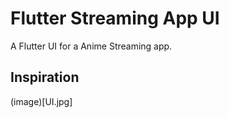 # Flutter Streaming App UI

A Flutter UI for a Anime Streaming app.

## Inspiration

(image)[UI.jpg]